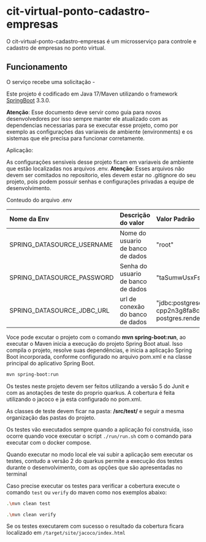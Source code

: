 # cit-virtual-ponto-cadastro-empresas

O cit-virtual-ponto-cadastro-empresas é um microsserviço para controle e cadastro de empresas no ponto virtual.

## Funcionamento

O serviço recebe uma solicitação 
    - 

Este projeto é codificado em Java 17/Maven utilizando o framework [SpringBoot](<https://spring.io/>) 3.3.0.

**Atenção**: Esse documento deve servir como guia para novos desenvolvedores por isso sempre manter ele atualizado com as dependencias necessarias para se executar esse projeto, 
como por exemplo as configurações das variaveis de ambiente (environments) e os sistemas que ele precisa para funcionar corretamente.

Aplicação: 

As configurações sensiveis desse projeto ficam em variaveis de ambiente que estão localizadas nos arquivos .env.
**Atenção**: Esses arquivos não devem ser comitados no repositorio, eles devem estar no .gitignore do seu projeto, pois podem possuir senhas 
e configurações privadas a equipe de desenvolvimento.

Conteudo do arquivo .env

| Nome da Env                 | Descrição do valor                               | Valor Padrão                                                        |
|:----------------------------|:-------------------------------------------------|:--------------------------------------------------------------------|
| SPRING_DATASOURCE_USERNAME | Nome do usuario de banco de dados                | "root"                                                        |
| SPRING_DATASOURCE_PASSWORD | Senha do usuario de banco de dados               | "taSumwUsxFsg71uPmlmsFnu1Od47hQS2"                                                      |
| SPRING_DATASOURCE_JDBC_URL | url de conexão do banco de dados                 | "jdbc:postgresql://dpg-cpp2n3g8fa8c73988ij0-a.oregon-postgres.render.com/virtualpontodb" |


Voce pode excutar o projeto com o comando **mvn spring-boot:run**, ao executar o Maven inicia a execução do projeto Spring Boot atual. Isso compila o projeto, resolve suas dependências, e inicia a aplicação Spring Boot incorporada, conforme configurado no arquivo pom.xml e na classe principal do aplicativo Spring Boot.

``` bash
mvn spring-boot:run
```


Os testes neste projeto devem ser feitos utilizando a versão 5 do Junit e com as anotações de teste do proprio quarkus.
A cobertura é feita utilizando o jacoco e ja esta configurado no pom.xml.

As classes de teste devem ficar na pasta: **/src/test/** e seguir a mesma organização das pastas do projeto.

Os testes vão executados sempre quando a aplicação foi construida, isso ocorre quando voce executar o script `./run/run.sh` com o comando
para executar com o docker compose.

Quando executar no modo local ele vai subir a aplicação sem executar os testes, contudo a versão 2 do quarkus permite a execução dos testes
durante o desenvolvimento, com as opções que são apresentadas no terminal

Caso precise executar os testes para verificar a cobertura execute o comando `test` ou `verify` do maven como nos exemplos abaixo:

``` bash
.\mvn clean test
```

``` bash
.\mvn clean verify
```

Se os testes executarem com sucesso o resultado da cobertura ficara localizado em `/target/site/jacoco/index.html`

